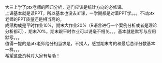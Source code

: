 大三上学了ptx老师的回归分析，这门应该是统计方向的必修课。  
上课基本就是读PPT，所以基本也没去听课，一学期都是对着PPT学。。。不过ptx老师的PPT质量还是相当高的。  
成绩构成是平时作业10%，期末大作业20%（R语言进行一个案例分析或者是理论分析都可），期末70%。期末跟平时作业可以说毫不相关。。。基本就是默写与应用默写。。。  
值得一提的是ptx老师给分相当求是，不捞人，感觉期末考的和最后总评分数基本一样。。。  
希望这些资料对大家有帮助！  
